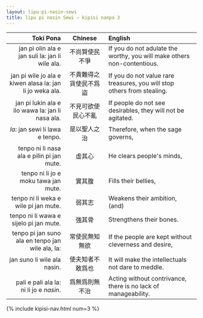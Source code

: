 ```yaml
---
layout: lipu-pi-nasin-sewi
title: lipu pi nasin Sewi — kipisi nanpa 3
---
```


| Toki Pona| Chinese | English
|-:|:-:|:-
| jan pi olin ala e jan suli la: jan li wile ala.          | 不尚賢使民不爭         | If you do not adulate the worthy, you will make others non-contentious.
| jan pi wile jo ala e kiwen alasa la: jan li jo weka ala. | 不貴難得之貨使民不爲盜 | If you do not value rare treasures, you will stop others from stealing.
| jan pi lukin ala e ilo wawa la: jan li nasa ala.         | 不見可欲使民心不亂     | If people do not see desirables, they will not be agitated.
| _la:_ jan sewi li lawa e tenpo.                          | 是以聖人之治           | Therefore, when the sage governs,
| tenpo ni li nasa ala e pilin pi jan mute.                | 虛其心                 | He clears people's minds,
| tenpo ni li jo e moku tawa jan mute.                     | 實其腹                 | Fills their bellies,
| tenpo ni li weka e wile pi jan mute.                     | 弱其志                 | Weakens their ambition, (and)
| tenpo ni li wawa e sijelo pi jan mute.                   | 強其骨                 | Strengthens their bones.
| tenpo pi jan suno ala en tenpo jan wile ala, la:         | 常使民無知無欲         | If the people are kept without cleverness and desire,
| jan suno li wile ala nasin.                              | 使夫知者不敢爲也       | It will make the intellectuals not dare to meddle.
| pali e pali ala la: ni li jo e _nasin_.                  | 爲無爲則無不治         | Acting without contrivance, there is no lack of manageability.

{% include kipisi-nav.html num=3 %}
